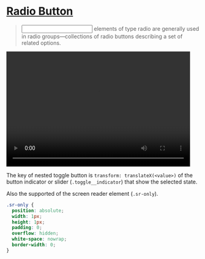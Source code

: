 # [Radio Button](https://developer.mozilla.org/en-US/docs/Web/HTML/Reference/Elements/input/radio)

> <input> elements of type radio are generally used in radio groups—collections of radio buttons describing a set of related options.

<video width="480" height="300" controls>
  <source src="screenshot.mp4" type="video/mp4">
</video>

The key of nested toggle button is `transform: translateX(<value>)` of the button indicator or slider (`.toggle__indicator`) that show the selected state.

Also the supported of the screen reader element (`.sr-only`).

```css
.sr-only {
  position: absolute;
  width: 1px;
  height: 1px;
  padding: 0;
  overflow: hidden;
  white-space: nowrap;
  border-width: 0;
}
```
